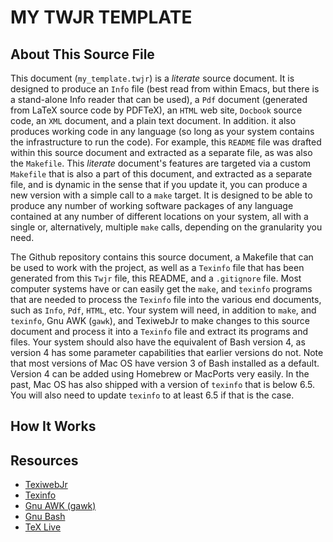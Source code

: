 # MY TWJR TEMPLATE

## About This Source File

This  document (`my_template.twjr`)  is  a *literate*  source  document. It  is
designed to produce an `Info` file (best read from within Emacs, but there is a
stand-alone Info  reader that can  be used),  a `Pdf` document  (generated from
LaTeX source  code by PDFTeX),  an `HTML` web  site, `Docbook` source  code, an
`XML`  document, and  a  plain text  document. In  addition.  it also  produces
working  code   in  any  language  (so   long  as  your  system   contains  the
infrastructure to  run the code). For  example, this `README` file  was drafted
within this source document  and extracted as a separate file,  as was also the
`Makefile`.  This *literate*  document's  features are  targeted  via a  custom
`Makefile` that is  also a part of  this document, and extracted  as a separate
file, and is dynamic in the sense that  if you update it, you can produce a new
version with  a simple call to  a `make` target. It  is designed to be  able to
produce any  number of working software  packages of any language  contained at
any  number of  different  locations on  your  system, all  with  a single  or,
alternatively, multiple `make` calls, depending on the granularity you need.

The Github  repository contains this  source document,  a Makefile that  can be
used  to work  with the  project, as  well as  a `Texinfo`  file that  has been
generated from  this `Twjr` file,  this README,  and a `.gitignore`  file. Most
computer systems have or can easily get the `make`, and `texinfo` programs that
are needed to  process the `Texinfo` file into the  various end documents, such
as `Info`,  `Pdf`, `HTML`, etc. Your  system will need, in  addition to `make`,
and `texinfo`, Gnu  AWK (`gawk`), and TexiwebJr to make  changes to this source
document and  process it  into a  `Texinfo` file and  extract its  programs and
files.  Your system  should also  have  the equivalent  of Bash  version 4,  as
version 4  has some parameter capabilities  that earlier versions do  not. Note
that most  versions of Mac OS  have version 3  of Bash installed as  a default.
Version 4 can be added using Homebrew or MacPorts very easily. In the past, Mac
OS has  also shipped with a  version of `texinfo`  that is below 6.5.  You will
also need to update `texinfo` to at least 6.5 if that is the case.

## How It Works

## Resources

* [TexiwebJr](https://github.com/arnoldrobbins/texiwebjr)
* [Texinfo](https://www.gnu.org/software/texinfo/)
* [Gnu AWK (gawk)](https://www.gnu.org/software/gawk/)
* [Gnu Bash](https://www.gnu.org/software/bash/)
* [TeX Live](https://www.tug.org/texlive/)


